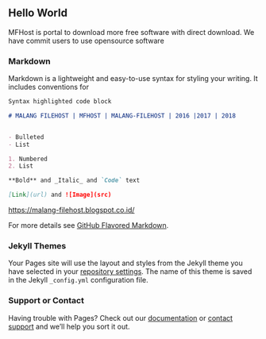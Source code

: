 ## Hello World

MFHost is portal to download more free software with direct download. We have commit users to use opensource software



### Markdown

Markdown is a lightweight and easy-to-use syntax for styling your writing. It includes conventions for

```markdown
Syntax highlighted code block

# MALANG FILEHOST | MFHOST | MALANG-FILEHOST | 2016 |2017 | 2018


- Bulleted
- List

1. Numbered
2. List

**Bold** and _Italic_ and `Code` text

[Link](url) and ![Image](src)
```
https://malang-filehost.blogspot.co.id/

For more details see [GitHub Flavored Markdown](https://guides.github.com/features/mastering-markdown/).

### Jekyll Themes

Your Pages site will use the layout and styles from the Jekyll theme you have selected in your [repository settings](https://github.com/malangfilehost/disqusMANUALYadded/settings). The name of this theme is saved in the Jekyll `_config.yml` configuration file.

### Support or Contact

Having trouble with Pages? Check out our [documentation](https://help.github.com/categories/github-pages-basics/) or [contact support](https://github.com/contact) and we’ll help you sort it out.
